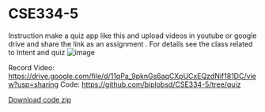 # CSE334-5

Instruction
make a quiz app like this and upload videos in youtube or google drive and share the link as an assignment . For details see the class related to Intent and quiz 
![image](https://user-images.githubusercontent.com/43641536/235389668-80f30856-955b-457c-aacc-858470f174c6.png)


Record Video: https://drive.google.com/file/d/11qPa_9pknGs6aqCXpUCxEQzdNif181DC/view?usp=sharing
Code: https://github.com/biplobsd/CSE334-5/tree/quiz

[Download code zip](https://github.com/biplobsd/CSE334-5/archive/refs/heads/quiz.zip)

